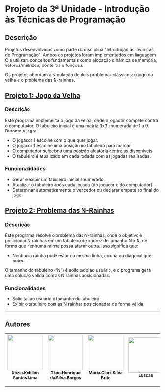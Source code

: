 # Projeto da 3ª Unidade - Introdução às Técnicas de Programação

## Descrição
Projetos desenvolvidos como parte da disciplina "Introdução às Técnicas de Programação". Ambos os projetos foram implementados em linguagem C e utilizam conceitos fundamentais como alocação dinâmica de memória, vetores/matrizes, ponteiros e funções.

Os projetos abordam a simulação de dois problemas clássicos: o jogo da velha e o problema das N-rainhas.


## [Projeto 1: Jogo da Velha](https://github.com/Kk3tillen/Projeto-ITP-u3/tree/main/Jogo%20da%20Velha/src)


### Descrição
Este programa implementa o jogo da velha, onde o jogador compete contra o computador. O tabuleiro inicial é uma matriz 3x3 enumerada de 1 a 9. Durante o jogo:
- O jogador 1 escolhe com o que quer jogar.
- O jogador 1 escolhe uma posição no tabuleiro para marcar
- O computador seleciona uma posição aleatória dentre as disponíveis.
- O tabuleiro é atualizado em cada rodada com as jogadas realizadas.

### Funcionalidades
- Gerar e exibir um tabuleiro inicial enumerado.
- Atualizar o tabuleiro após cada jogada (do jogador e do computador).
- Determinar automaticamente o vencedor ou declarar empate ao final do jogo.


## [Projeto 2: Problema das N-Rainhas](https://github.com/Kk3tillen/Projeto-ITP-u3/tree/main/Xadrez/scr)


### Descrição
Este programa resolve o problema das N-rainhas, onde o objetivo é posicionar N rainhas em um tabuleiro de xadrez de tamanho N x N, de forma que nenhuma rainha possa atacar outra. Isso significa que:
- Nenhuma rainha pode estar na mesma linha, coluna ou diagonal que outra.

O tamanho do tabuleiro (“N”) é solicitado ao usuário, e o programa gera uma solução válida com as N rainhas posicionadas.

### Funcionalidades
- Solicitar ao usuário o tamanho do tabuleiro.
- Exibir o tabuleiro com as N rainhas posicionadas de forma válida.

---

## Autores

| [<img src="https://avatars3.githubusercontent.com/u/88369589?s=460&v=4" width=115><br><sub>Kézia Ketillen Santos Lima</sub>](https://github.com/Kk3tillen) | [<img src="https://avatars.githubusercontent.com/u/94413266?v=4"  width=115><br><sub>Theo Henrique da Silva Borges</sub>](https://github.com/TheooHenrique) | [<img src="https://avatars.githubusercontent.com/u/195656797?v=4" width=115><br><sub>Maria Clara Silva Brito</sub>](https://github.com/Clarabrt7) | [<img src="https://avatars.githubusercontent.com/u/115610955?v=4" width=115><br><sub>Luscas</sub>](https://github.com/Lucas-lango) |
| :--------------------------------------------------------------------------------------------------------------------------------------: | :--------------------------------------------------------------------------------------------------------------------------------------: | :------------------------------------------------------------------------------------------------------------------------------------------------------: | :-------------------------------------------------------------------------------------------------------------------------------------------: |


---



